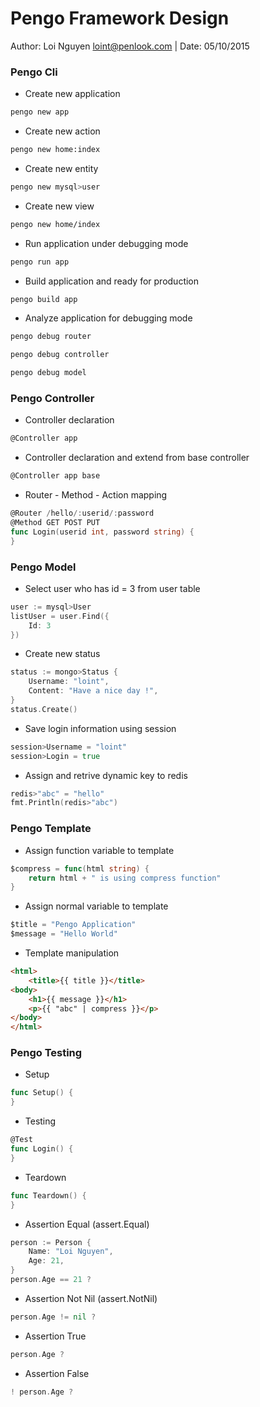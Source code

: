 # Pengo Framework Design
Author: Loi Nguyen <loint@penlook.com>  |  Date: 05/10/2015 

### Pengo Cli
+ Create new application

```bash
pengo new app
```

+ Create new action

```bash
pengo new home:index
```

+ Create new entity

```bash
pengo new mysql>user
```

+ Create new view

```bash
pengo new home/index
```

+ Run application under debugging mode

```bash
pengo run app
```

+ Build application and ready for production

```bash
pengo build app
```

+ Analyze application for debugging mode

```bash
pengo debug router
```
```bash
pengo debug controller
```
```bash
pengo debug model
```

### Pengo Controller

+ Controller declaration
```go
@Controller app
```

+ Controller declaration and extend from base controller
```go
@Controller app base
```

+ Router - Method - Action mapping
```go
@Router /hello/:userid/:password
@Method GET POST PUT
func Login(userid int, password string) {
}
```

### Pengo Model

+ Select user who has id = 3 from user table
```go
user := mysql>User 
listUser = user.Find({
	Id: 3
})
```

+ Create new status
```go
status := mongo>Status {
	Username: "loint",
	Content: "Have a nice day !",
}
status.Create()
```

+ Save login information using session
```go
session>Username = "loint"
session>Login = true 
```

+ Assign and retrive dynamic key to redis
```go
redis>"abc" = "hello"
fmt.Println(redis>"abc")
```

### Pengo Template
+ Assign function variable to template
```go
$compress = func(html string) {
	return html + " is using compress function"
}
```

+ Assign normal variable to template
```go
$title = "Pengo Application"	
$message = "Hello World"
```

+ Template manipulation
```html
<html>
	<title>{{ title }}</title>
<body>
	<h1>{{ message }}</h1>
	<p>{{ "abc" | compress }}</p>	
</body>
</html>
```

### Pengo Testing

+ Setup
```go
func Setup() {
}
```

+ Testing
```go
@Test
func Login() {
}
```

+ Teardown
```go
func Teardown() {
}
```

+ Assertion Equal (assert.Equal)
```go
person := Person {
	Name: "Loi Nguyen",
	Age: 21,
}
person.Age == 21 ?
```

+ Assertion Not Nil (assert.NotNil)
```go
person.Age != nil ?
```

+ Assertion True
```go
person.Age ?
```

+ Assertion False
```go
! person.Age ?
```

